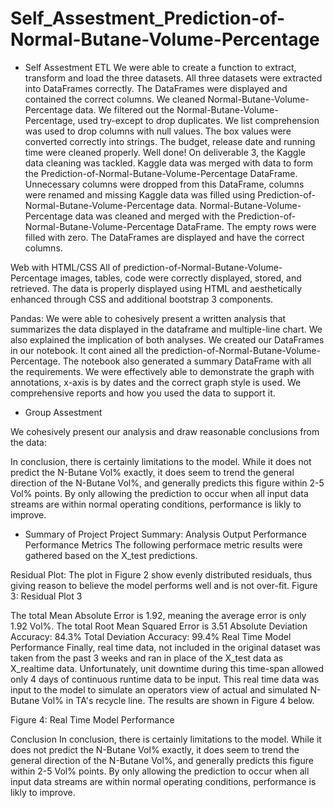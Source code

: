 # Self_Assestment_Prediction-of-Normal-Butane-Volume-Percentage


* Self Assestment
ETL
We were able to create a function to extract, transform and load the three datasets. All three datasets were extracted into DataFrames correctly. The DataFrames were displayed and contained the correct columns. We cleaned Normal-Butane-Volume-Percentage data. We filtered out the Normal-Butane-Volume-Percentage, used try-except to drop duplicates. We list comprehension was used to drop columns with null values. The box values were converted correctly into strings. The budget, release date and running time were cleaned properly. Well done! On deliverable 3, the Kaggle data cleaning was tackled. Kaggle data was merged with data to form the Prediction-of-Normal-Butane-Volume-Percentage DataFrame. Unnecessary columns were dropped from this DataFrame, columns were renamed and missing Kaggle data was filled using Prediction-of-Normal-Butane-Volume-Percentage data. Normal-Butane-Volume-Percentage data was  cleaned and merged with the  Prediction-of-Normal-Butane-Volume-Percentage DataFrame. The empty rows were filled with zero. The DataFrames are displayed and have the correct columns.

Web with HTML/CSS
All of prediction-of-Normal-Butane-Volume-Percentage images, tables, code were correctly displayed, stored, and retrieved. The data is properly displayed using HTML and aesthetically enhanced through CSS and additional bootstrap 3 components. 

Pandas:
We were able to cohesively present a written analysis that summarizes the data displayed in the dataframe and multiple-line chart. We also explained the implication of both analyses.  We created our DataFrames in our notebook. It cont ained all the prediction-of-Normal-Butane-Volume-Percentage. The notebook also generated a summary DataFrame with all the requirements. We were effectively able to demonstrate the graph with annotations, x-axis is by dates and the correct graph style is used. We comprehensive reports and how you used the data to support it.

* Group Assestment

We cohesively present our analysis and draw reasonable conclusions from the data:

In conclusion, there is certainly limitations to the model. While it does not predict the N-Butane Vol% exactly, it does seem to trend the general direction of the N-Butane Vol%, and generally predicts this figure within 2-5 Vol% points. By only allowing the prediction to occur when all input data streams are within normal operating conditions, performance is likly to improve.


* Summary of Project
Project Summary: Analysis Output Performance
Performance Metrics
The following performace metric results were gathered based on the X_test predictions.

Residual Plot: The plot in Figure 2 show evenly distributed residuals, thus giving reason to believe the model performs well and is not over-fit.
Figure 3: Residual Plot
3

The total Mean Absolute Error is 1.92, meaning the average error is only 1.92 Vol%.
The total Root Mean Squared Error is 3.51
Absolute Deviation Accuracy: 84.3%
Total Deviation Accuracy: 99.4%
Real Time Model Performance
Finally, real time data, not included in the original dataset was taken from the past 3 weeks and ran in place of the X_test data as X_realtime data. Unfortunately, unit downtime during this time-span allowed only 4 days of continuous runtime data to be input. This real time data was input to the model to simulate an operators view of actual and simulated N-Butane Vol% in TA's recycle line. The results are shown in Figure 4 below.

Figure 4: Real Time Model Performance

Conclusion
In conclusion, there is certainly limitations to the model. While it does not predict the N-Butane Vol% exactly, it does seem to trend the general direction of the N-Butane Vol%, and generally predicts this figure within 2-5 Vol% points. By only allowing the prediction to occur when all input data streams are within normal operating conditions, performance is likly to improve.
